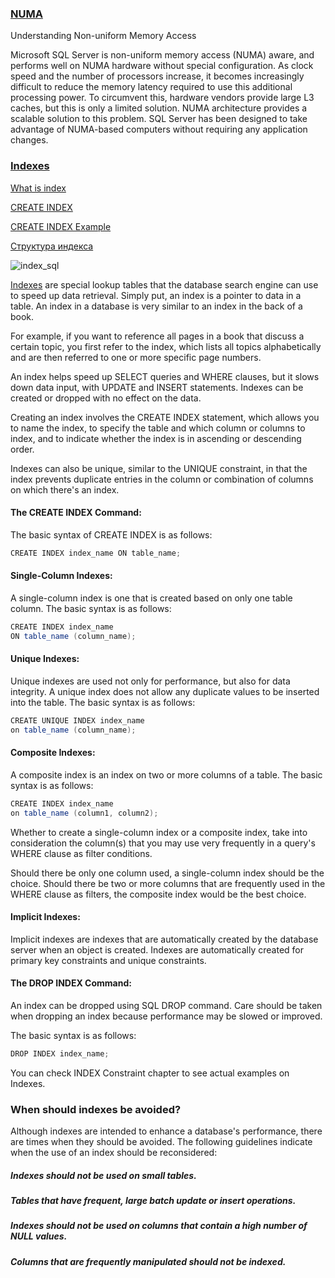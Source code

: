 ### [NUMA](https://technet.microsoft.com/en-us/library/ms178144(v=sql.105).aspx)
Understanding Non-uniform Memory Access

Microsoft SQL Server is non-uniform memory access (NUMA) aware, and performs well on NUMA hardware without special configuration. As clock speed and the number of processors increase, it becomes increasingly difficult to reduce the memory latency required to use this additional processing power. To circumvent this, hardware vendors provide large L3 caches, but this is only a limited solution. NUMA architecture provides a scalable solution to this problem. SQL Server has been designed to take advantage of NUMA-based computers without requiring any application changes.


### [Indexes](https://www.tutorialspoint.com/sql/sql-indexes.htm)

[What is index](https://ru.wikipedia.org/wiki/%D0%98%D0%BD%D0%B4%D0%B5%D0%BA%D1%81_(%D0%B1%D0%B0%D0%B7%D1%8B_%D0%B4%D0%B0%D0%BD%D0%BD%D1%8B%D1%85))

[CREATE INDEX](https://msdn.microsoft.com/ru-ru/library/ms188783.aspx)

[CREATE INDEX Example](https://www.w3schools.com/sql/sql_create_index.asp)

[Структура индекса](https://habrahabr.ru/post/247373/)


![index_sql](https://cloud.githubusercontent.com/assets/25159667/25070935/9d458562-22bb-11e7-9a65-6f09dd6f190c.JPG)

[Indexes](https://www.tutorialspoint.com/sql/sql-indexes.htm) are special lookup tables that the database search engine can use to speed up data retrieval. Simply put, an index is a pointer to data in a table. An index in a database is very similar to an index in the back of a book.

For example, if you want to reference all pages in a book that discuss a certain topic, you first refer to the index, which lists all topics alphabetically and are then referred to one or more specific page numbers.

An index helps speed up SELECT queries and WHERE clauses, but it slows down data input, with UPDATE and INSERT statements. Indexes can be created or dropped with no effect on the data.

Creating an index involves the CREATE INDEX statement, which allows you to name the index, to specify the table and which column or columns to index, and to indicate whether the index is in ascending or descending order.

Indexes can also be unique, similar to the UNIQUE constraint, in that the index prevents duplicate entries in the column or combination of columns on which there's an index.

#### The CREATE INDEX Command:
The basic syntax of CREATE INDEX is as follows:
```C#
CREATE INDEX index_name ON table_name;
```
#### Single-Column Indexes:
A single-column index is one that is created based on only one table column. The basic syntax is as follows:
```C#
CREATE INDEX index_name
ON table_name (column_name);
```
#### Unique Indexes:
Unique indexes are used not only for performance, but also for data integrity. A unique index does not allow any duplicate values to be inserted into the table. The basic syntax is as follows:
```C#
CREATE UNIQUE INDEX index_name
on table_name (column_name);
```
#### Composite Indexes:
A composite index is an index on two or more columns of a table. The basic syntax is as follows:
```C#
CREATE INDEX index_name
on table_name (column1, column2);
```
Whether to create a single-column index or a composite index, take into consideration the column(s) that you may use very frequently in a query's WHERE clause as filter conditions.

Should there be only one column used, a single-column index should be the choice. Should there be two or more columns that are frequently used in the WHERE clause as filters, the composite index would be the best choice.

#### Implicit Indexes:
Implicit indexes are indexes that are automatically created by the database server when an object is created. Indexes are automatically created for primary key constraints and unique constraints.

#### The DROP INDEX Command:
An index can be dropped using SQL DROP command. Care should be taken when dropping an index because performance may be slowed or improved.

The basic syntax is as follows:
```C#
DROP INDEX index_name;
```
You can check INDEX Constraint chapter to see actual examples on Indexes.

### When should indexes be avoided?
Although indexes are intended to enhance a database's performance, there are times when they should be avoided. The following guidelines indicate when the use of an index should be reconsidered:

##### Indexes should not be used on small tables.

##### Tables that have frequent, large batch update or insert operations.

##### Indexes should not be used on columns that contain a high number of NULL values.

##### Columns that are frequently manipulated should not be indexed.

